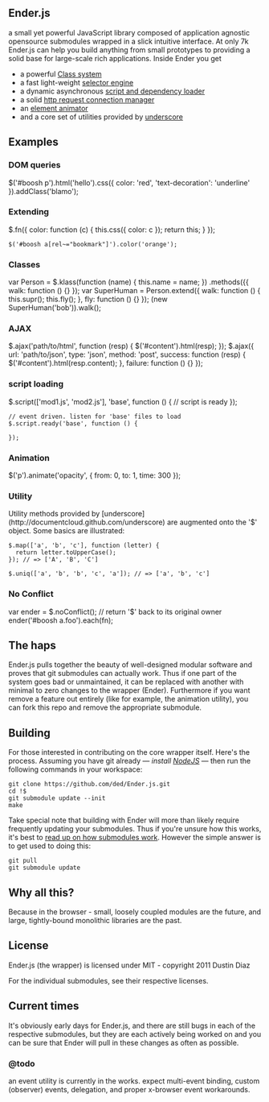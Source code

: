 Ender.js
--------
a small yet powerful JavaScript library composed of application agnostic opensource submodules wrapped in a slick intuitive interface. At only 7k Ender.js can help you build anything from small prototypes to providing a solid base for large-scale rich applications.
Inside Ender you get

  * a powerful [Class system](https://github.com/ded/klass)
  * a fast light-weight [selector engine](https://github.com/ded/qwery)
  * a dynamic asynchronous [script and dependency loader](https://github.com/ded/script.js)
  * a solid [http request connection manager](https://github.com/ded/Reqwest)
  * an [element animator](https://github.com/ded/moshun)
  * and a core set of utilities provided by [underscore](http://documentcloud.github.com/underscore)

Examples
--------
<h3>DOM queries</h3>
    $('#boosh p').html('hello').css({
      color: 'red',
      'text-decoration': 'underline'
    }).addClass('blamo');

<h3>Extending</h3>
    $.fn({
      color: function (c) {
        this.css({
          color: c
        });
        return this;
      }
    });

    $('#boosh a[rel~="bookmark"]').color('orange');

<h3>Classes</h3>
    var Person = $.klass(function (name) {
      this.name = name;
    })
      .methods({{
        walk: function () {}
      });
    var SuperHuman = Person.extend({
      walk: function () {
        this.supr();
        this.fly();
      },
      fly: function () {}
    });
    (new SuperHuman('bob')).walk();

<h3>AJAX</h3>
    $.ajax('path/to/html', function (resp) {
      $('#content').html(resp);
    });
    $.ajax({
      url: 'path/to/json',
      type: 'json',
      method: 'post',
      success: function (resp) {
        $('#content').html(resp.content);
      },
      failure: function () {}
    });

<h3>script loading</h3>
    $.script(['mod1.js', 'mod2.js'], 'base', function () {
      // script is ready
    });

    // event driven. listen for 'base' files to load
    $.script.ready('base', function () {

    });

<h3>Animation</h3>
    $('p').animate('opacity', {
      from: 0,
      to: 1,
      time: 300
    });

<h3>Utility</h3>
Utility methods provided by [underscore](http://documentcloud.github.com/underscore) are augmented onto the '$' object. Some basics are illustrated:

    $.map(['a', 'b', 'c'], function (letter) {
      return letter.toUpperCase();
    }); // => ['A', 'B', 'C']

    $.uniq(['a', 'b', 'b', 'c', 'a']); // => ['a', 'b', 'c']

<h3>No Conflict</h3>
    var ender = $.noConflict(); // return '$' back to its original owner
    ender('#boosh a.foo').each(fn);

The haps
--------
Ender.js pulls together the beauty of well-designed modular software and proves that git submodules can actually work. Thus if one part of the system goes bad or unmaintained, it can be replaced with another with minimal to zero changes to the wrapper (Ender). Furthermore if you want remove a feature out entirely (like for example, the animation utility), you can fork this repo and remove the appropriate submodule.

Building
--------
For those interested in contributing on the core wrapper itself. Here's the process. Assuming you have git already — *install [NodeJS](http://nodejs.org)* — then run the following commands in your workspace:

    git clone https://github.com/ded/Ender.js.git
    cd !$
    git submodule update --init
    make

Take special note that building with Ender will more than likely require frequently updating your submodules. Thus if you're unsure how this works, it's best to [read up on how submodules work](http://www.kernel.org/pub/software/scm/git/docs/git-submodule.html). However the simple answer is to get used to doing this:

    git pull
    git submodule update

Why all this?
-------------
Because in the browser - small, loosely coupled modules are the future, and large, tightly-bound monolithic libraries are the past.

License
-------
Ender.js (the wrapper) is licensed under MIT - copyright 2011 Dustin Diaz

For the individual submodules, see their respective licenses.

Current times
-------------
It's obviously early days for Ender.js, and there are still bugs in each of the respective submodules, but they are each actively being worked on and you can be sure that Ender will pull in these changes as often as possible.

<h3>@todo</h3>
an event utility is currently in the works. expect multi-event binding, custom (observer) events, delegation, and proper x-browser event workarounds.
